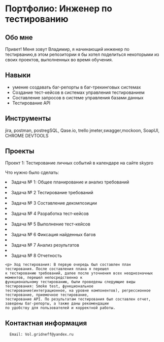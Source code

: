 # Портфолио: Инженер по тестированию
## Обо мнe

Привет! Меня зовут Владимир, я начинающий инженер по тестирванию,в этом репозитории я бы хотел поделиться некоторыми из своих проектов, выполненных во время обучения.

## Навыки 
- умение создавать баг-репорты в баг-трекинговых системах
- Создание тест-кейсов в системах управления тестированием  
-  Составление запросов в системе управления базами данных 
- Тестирование API

## Инструменты
   jira, postman, postregSQL, Qase.io, trello
   jmeter,swagger,mockoon, SoapUI, CHROME DEVTOOLS

 ## Проекты
 <p> Проект 1: Тестирование личных событий в календаре на сайте skypro <P>
 <p> Что нужно было сделать: <p>
  <oI>
   <li> Задача № 1: Общее планирование и анализ требований <li>
   <li> Задача № 2 Тестирование требований <li>
   <li> Задача № 3 Составление декомпозиции <li>
   <li> Задача № 4 Разработка тест-кейсов <li>
   <li> Задача № 5 Выполнение тест-кейсов <li>
   <li> Задача № 6 Фиксация найденных багов <li>
   <li> Задача № 7 Анализ результатов <Li>
   <li> Задача № 8 Отчетность 
   </ol>

    <p> Ход тестирования: В первую очередь был составлен план тестирования. После составления плана я перешел
    к тестированию требований, далее после уточнения всех неоднозначных моментов, перешел непосредственно к 
    функциональному тестированию, были проведены следующие виды тестирования: Smoke test, функциональное 
    тестирование(интеграционное, на уровне компонентов), регрессионное тестирование, приемочное тестирование,
    тестирование API. По результатам тестирования был составлен отчет, заведены баг-репорты, а также даны рекомендации 
    по удобству для пользователей и корректной работы. 

   ## Контактная информация
      Email: Vol.gridneff@yandex.ru
    
   
 


 

